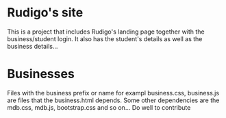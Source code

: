 # Rudigo's site

This is a project that includes Rudigo's landing page together with the business/student login. It also has the student's details 
as well as the business details...

# Businesses

Files with the business prefix or name for exampl business.css, business.js are files that the business.html depends. Some other dependencies
are the mdb.css, mdb.js, bootstrap.css and so on... Do well to contribute
